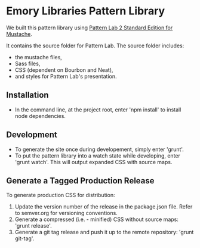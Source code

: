 # Emory Libraries Pattern Library

We built this pattern library using [Pattern Lab 2 Standard Edition for Mustache](https://github.com/pattern-lab/patternlab-php).

It contains the source folder for Pattern Lab. The source folder includes:

*   the mustache files,
*   Sass files,
*   CSS (dependent on Bourbon and Neat),
*   and styles for Pattern Lab's presentation.

## Installation

*   In the command line, at the project root, enter 'npm install' to install node dependencies.

## Development

*   To generate the site once during developement, simply enter 'grunt'.
*   To put the pattern library into a watch state while developing, enter 'grunt watch'. This will output expanded CSS with source maps.

## Generate a Tagged Production Release

To generate production CSS for distribution:

1.  Update the version number of the release in the package.json file. Refer to semver.org for versioning conventions.
2.  Generate a compressed (i.e. - minified) CSS without source maps: 'grunt release'.
3.  Generate a git tag release and push it up to the remote repository: 'grunt git-tag'.